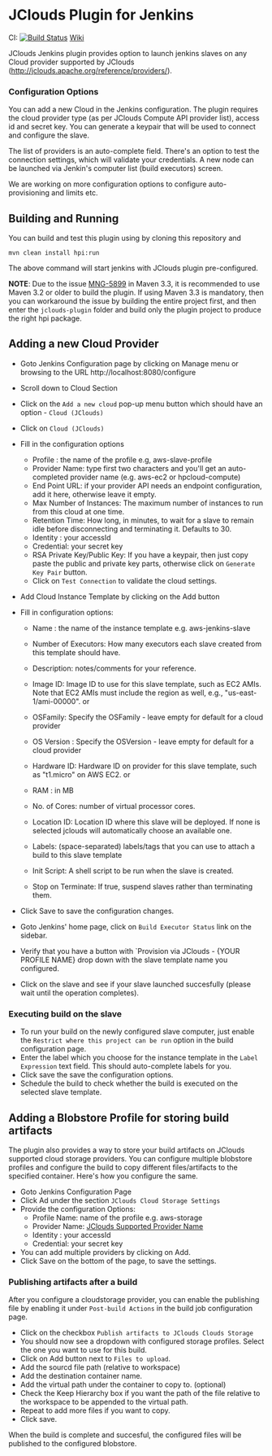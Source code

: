 # JClouds Plugin for Jenkins

CI: [![Build Status](https://ci.jenkins.io/buildStatus/icon?job=Plugins/jclouds-plugin/master)](https://ci.jenkins.io/job/Plugins/job/jclouds-plugin/job/master/)
[Wiki](https://wiki.jenkins-ci.org/display/JENKINS/JClouds+Plugin)

JClouds Jenkins plugin provides option to launch jenkins slaves on any Cloud provider supported by JClouds (http://jclouds.apache.org/reference/providers/). 

### Configuration Options

You can add a new Cloud in the Jenkins configuration. The plugin requires the cloud provider type (as per JClouds Compute API provider list), access id and secret key. You can generate a keypair that will be used to connect and configure the slave.

The list of providers is an auto-complete field. There's an option to test the connection settings, which will validate your credentials. A new node can be launched via Jenkin's computer list (build executors) screen. 

We are working on more configuration options to configure auto-provisioning  and limits etc. 

## Building and Running

You can build and test this plugin using by cloning this repository and 

`mvn clean install hpi:run`

The above command will start jenkins with JClouds plugin pre-configured.

**NOTE**: Due to the issue [MNG-5899](https://issues.apache.org/jira/browse/MNG-5899) in Maven 3.3, it is recommended to use Maven 3.2 or older to build the plugin. If using Maven 3.3 is mandatory, then you can workaround the issue by building the entire project first, and then enter the `jclouds-plugin` folder and build only the plugin project to produce the right hpi package.

## Adding a new Cloud Provider

* Goto Jenkins Configuration page by clicking on Manage menu or browsing to the URL http://localhost:8080/configure
* Scroll down to Cloud Section
* Click on the `Add a new cloud` pop-up menu button which should have an option - `Cloud (JClouds)`
* Click on `Cloud (JClouds)`
* Fill in the configuration options
  - Profile : the name of the profile e.g, aws-slave-profile
  - Provider Name: type first two characters and you'll get an auto-completed provider name (e.g. aws-ec2 or hpcloud-compute)
  - End Point URL: if your provider API needs an endpoint configuration, add it here, otherwise leave it empty.
  - Max Number of Instances: The maximum number of instances to run from this cloud at one time.
  - Retention Time: How long, in minutes, to wait for a slave to remain idle before disconnecting and terminating it. Defaults to 30.
  - Identity : your accessId
  - Credential: your secret key
  - RSA Private Key/Public Key: If you have a keypair, then just copy paste the public and private key parts, otherwise click on `Generate Key Pair` button.
  - Click on `Test Connection` to validate the cloud settings.
  
* Add Cloud Instance Template by clicking on the Add button
* Fill in configuration options:
  - Name : the name of the instance template e.g. aws-jenkins-slave
  - Number of Executors: How many executors each slave created from this template should have.
  - Description: notes/comments for your reference.
  
  - Image ID: Image ID to use for this slave template, such as EC2 AMIs. Note that EC2 AMIs must include the region as well, e.g., "us-east-1/ami-00000".
  or
  - OSFamily: Specify the OSFamily - leave empty for default for a cloud provider
  - OS Version : Specify the OSVersion - leave empty for default for a cloud provider

  - Hardware ID: Hardware ID on provider for this slave template, such as "t1.micro" on AWS EC2.
  or
  - RAM : in MB
  - No. of Cores: number of virtual processor cores.

  - Location ID: Location ID where this slave will be deployed. If none is selected jclouds will automatically choose an available one.

  - Labels: (space-separated) labels/tags that you can use to attach a build to this slave template
  - Init Script: A shell script to be run when the slave is created.
  - Stop on Terminate: If true, suspend slaves rather than terminating them.

* Click Save to save the configuration changes.
* Goto Jenkins' home page, click on `Build Executor Status` link on the sidebar.
* Verify that you have a button with `Provision via JClouds - {YOUR PROFILE NAME} drop down with the slave template name you configured.
* Click on the slave and see if your slave launched succesfully (please wait until the operation completes).

### Executing build on the slave
* To run your build on the newly configured slave computer, just enable the `Restrict where this project can be run` option in the build configuration page.
* Enter the label which you choose for the instance template in the `Label Expression` text field. This should auto-complete labels for you.
* Click save the save the configuration options.
* Schedule the build to check whether the build is executed on the selected slave template.


## Adding a Blobstore Profile for storing build artifacts

The plugin also provides a way to store your build artifacts on JClouds supported cloud storage providers. You can configure multiple
blobstore profiles and configure the build to copy different files/artifacts to the specified container. Here's how you configure the same.

* Goto Jenkins Configuration Page
* Click Ad under the section `JClouds Cloud Storage Settings`
* Provide the configuration Options:
  - Profile Name: name of the profile e.g. aws-storage
  - Provider Name: [JClouds Supported Provider Name](http://jclouds.apache.org/reference/providers/#blobstore)
  - Identity : your accessId
  - Credential: your secret key
* You can add multiple providers by clicking on Add.
* Click Save on the bottom of the page, to save the settings.

### Publishing artifacts after a build
After you configure a cloudstorage provider, you can enable the publishing file by enabling it under `Post-build Actions` in the build job configuration page.
* Click on the checkbox `Publish artifacts to JClouds Clouds Storage`
* You should now see a dropdown with configured storage profiles. Select the one you want to use for this build.
* Click on Add button next to `Files to upload`.
* Add the sourcd file path (relative to workspace) 
* Add the destination container name.
* Add the virtual path under the container to copy to. (optional)
* Check the Keep Hierarchy box if you want the path of the file relative to the workspace to be appended to the virtual path.
* Repeat to add more files if you want to copy.
* Click save.

When the build is complete and succesful, the configured files will be published to the configured blobstore.
